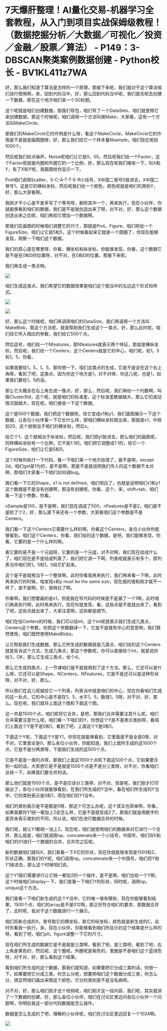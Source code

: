 # 7天爆肝整理！AI量化交易-机器学习全套教程，从入门到项目实战保姆级教程！（数据挖掘分析／大数据／可视化／投资／金融／股票／算法） - P149：3-DBSCAN聚类案例数据创建 - Python校长 - BV1KL411z7WA

好，那么我们知道了算法是怎样的一个原理，那接下来呢，我们就对于这个算法咱们进行使用啊，来，回到代码当中，好，那么回到代码当中呢，我们首先呢去创建一下数据，那在这个地方咱们来一个3G标题。

这个呢就是咱们创建数据，那我们导包，咱们导了一个DataSets，咱们就使用它来创建数据，那这个时候呢，咱们调用一个方法叫做Make，大家看，这有一个方法叫MakeCircle。

那我们的MakeCircle它的作用是什么呀，看这个MakeCircle，MakeCircle它的作用是不是就是画圆圈呀，好，那么我们给它一个样本量Nsample，咱们现在呢给1000个。

然后呢我们给点噪声，Noise呢咱们让它是0。05，然后呢我们给一个Factor，这个Factor呢就是内圈和外圈它的一个比例，好，那么现在呢我们接收一下，叫X和Y，有了X和Y呢，我画图给你显示一下。

Prot咱们调用Scatter，S-C-A-T-T-E-R小括号，X中国二冒号0放进去，X中国二冒号1，这是它的横纵坐标，然后呢我们给一个颜色，颜色呢就是咱们的类别Y，好，那么大家看啊。

我刚才不小心是不是多写了个等号呀，删除其中一个，再来执行，现在小伙伴，你就能够看到咱们的数据，我们是不是就创造出来了呀，对不对，好，那么这个数据创造出来之后呢，咱们再给它增加一个数据啊。

那我们在画图的时候咱们调整它的尺寸，那就是Prot。Figure，咱们呢给一个FigureSize，咱们让它是5和5，这个时候看起来它就是一个圆圈了，你现在能够发现，观察一下咱们这个数据。

我们的原心是在哪里呀，你看，横坐标和纵坐标，你能够发现，你看，这个数据它是不是在0和0的位置呀，对不对，在0和0的位置，那接下来呢。

我们再生成一类点啊。

![](img/af1f32473a23b262a8e9c04fc4698c47_1.png)

咱们生成这类点，我们希望它的数据效果是咱们这个图当中的左边这个形式和样式。

![](img/af1f32473a23b262a8e9c04fc4698c47_3.png)

![](img/af1f32473a23b262a8e9c04fc4698c47_4.png)

好，那么这个时候呢，咱们再调用咱们的DataSize，我们再调用一个方法叫MakeBlob，那这个方法呢，就是帮助我们生成这个一类点，好，那么此时呢，咱们给它传入相应的参数，我们给它500个点。

然后逗号，咱们给一个Nfeatures，那Nfeatures就表示两个特征，那就是横纵坐标，然后呢，我们给一个Centers，这个Centers就是它的中心，咱们呢，给1。5和1。5，你看。

如果我要给1。5，1。5，那你想一下，咱们这类点的生成，它是不是会在这个右上角呀，看到了吧，这类点，因为你这个地方是1，对不对呀，你这儿呢，也是1，如果我们要给1。5的话。

那么它大概会在右上角生成一簇点，好，那么，然后呢，我们再给一个约数啊，叫做ClusterStd，这个呢，就是咱们的标准差，这个标准差数据越大，那么它的波动情况就越大，现在呢，咱们接收一下这个数据。

这个是500个数据，我们把这个数据呢，给它变成x1和y1，我们画图展示一下这个数据，让各位小伙伴看一下它长什么样，那咱们横纵坐标取出来，那就是x1，中规划20，这个就相当于咱们的横坐标，然后x。

给它个1，这个就相当于纵坐标，然后呢，我们把y1放进去，那么咱们的画图呢，同样横纵坐标有一个比例，它不是1:1的，咱们把它调整成1:1的，给它一个FigureSize，咱们让它是5和5。

这个时候你执行一下代码，看一下咱们某一个地方给错了，是不是啊，except 2d，咱们got是1为的，是不是啊，那是不是就说明我们传入的这个数据不太对啊，那咱们大家看一下咱们如何调bug。

我们看一下它的Shape，x1 is not defined，咱们明白了，也就是说明咱们x1和y1这个数据是不是没有创建啊，那没有创建呢，你看，这个，来，shift+tab，咱们看一下这个参数，你看。

nSample是100，是不是啊，我们现在调成了500，nFeatures是不是2，咱们是不是给了个2，好，那么接下来还有一个参数，大家看咱们这个参数是不是Centers。

我们看一下这个Centers它需要什么样的啊，你看这个Centers，各位小伙伴你能够看到，咱们这个Centers，你看，我们给的这个数据，是吧，我们能够发现，你看，它要的是一个什么样的啊。

看它要的是不是一个元组呀，它要的是一个元组，对不对啊，我们现在给成什么了，咱们现在是不是给成列表了，我们把它调一下啊，列表呢就表示有多个，那列表当中咱们将1。5和1。5给它扩起来。

这个是不是就相当于一个整体啊，此时你看我再来执行，我们再来看一下啊，此时再来执行的时候，咱发现x和y must be the same size，现在报的错和刚才就不一样了，是不是啊，好，我明白了啊。

你看啊，我们想要画的是x1，但是我在写代码的时候是不是漏了一个1啊，此时咱们再来执行啊，此时再来执行，现在你就发现，看，这些点是不是就出来了，看到了吧，这些点就出来了，大家注意啊，这些都是细节。

咱们在给Centers的时候，我们可以给int，这个int呢就表示我们生成几类点，Centers这个参数，你把这个参数翻译一下，它是不是就有中心的意思啊，我们既然使用，咱们既然使用MakeBlobs。

让它帮助我们生成数据，那么它所生成的数据就是几类点，咱们给的这个Centers就是告诉这个方法，生成几类点，那这个参数呢，你可以直接给个int，就是说你给3，OK，那么它生成三类点，给个4。

那么它生成四类点，上一节课咱们是不是就用到了这个方法，那么，它还可以是什么呀，它还可以是Shape，NCenters，NFeatures，它是不是还可以是这种形状呀，对不对，好，那么。

所以我们在这儿呢就给它一个列表，列表当中就是咱们的中心，现在你看咱们生成的这一处点，它的中心是不是在1。5，水平1。5，数值1。5呀，对不对，好，那么，现在呢，我们就将上面这个图和下面这个图。

这一共是1500个点，咱们呢将它合并，是吧，那我们合并需要注意什么呢，咱们合并需要注意什么呢，咱们看一下咱们的Y，你想这个Y是不是表示类别呀，看咱们上面这个Y是不是0和1，看到了吧，上面这个Y是0和1。

下面这个Y呢，下面这个Y是Y1，你现在就能够看到，它里面是不是全是0呀，对不对，它里面全是0，那么各位小伙伴，你能知道，我们上面所生成的这1000个点，它是不是分两类呀，下面我们生成的这500个点。

它是不是是一类的点呀，那我们上面这1000个点和下面这500个点，它如果要合到一起的话，大家想它是不是就是1500个点是不是分三类呀，对不对，你看咱们总结一下，如果我们要合并的话。

那么他们就是1500个点，是不是应该分三类呀，对不对，但是呢，我们刚才打印输出了，各位小伙伴就能够看到，在我们所生成的Y当中，看在咱们所生成的Y当中，它的类别表示是0和1，而在咱们的Y1当中。

咱们的类别表示是不是都是0呀，那这个可怎么办呢，这个其实也简单啊，你看，如果我要将Y1统一都加上2会怎么样，它是不是就变成2了，那我们就是用数字的差异来表示类别的不同，所以说，咱们在进行数据合并的时候。

我们呢，就让Y1都统一加上2，现在呢，咱们就使用咱们的数据来对它进行一个合并，那么就是，咱们就调用np。concatenate来一个小括号，中国号，咱们将X和咱们的X1进行一个数据的合并，合并完之后呢。

新的数据咱们就叫X，我们查看一下X它的形状，现在你就能够发现是1500和2，形状正确，那我们的Y呢，咱们调用np。concatenate来一个中国号，咱们将Y和Y1放进去，那么这个时候咱们说。

这个Y1我们需要进行让它统一都加2的一个操作，是不是啊，咱们也给一个Y啊，这个时候咱们display一下，我们查看一下咱们Y的形状，同时呢，调用np。unique这个方法。

我们查看一下咱们新生成的这个Y当中，它的唯一值有哪些，现在你能够看到结果，1500个点，咱们的array是不是012啊，那正好符合咱们的要求，那数据合并了，此时呢，我对于这个数据进行一个展示。

咱们将新合成的X，冒号取它的横坐标，取它的纵坐标，颜色就是新生成的C，此时你看我一执行，来，现在小伙伴，你能够看到咱们所显示的这个结果是什么样的呀，看到了吧，咱们plt。figure调整一下它的尺寸。

现在咱们所生成的数据它是不是就是三类啊，看到了吧，是三类吧，看到了吧，右上角是黄色的，然后呢，这个圈呢，外圈呢是紫色的，里圈是不是咱们这个蓝绿色呀，对不对，好，那么看到这个结果。

看到咱们所生成的这个数据，那我们就知道，如果要把它分成三类的话，你想一下，如果要把它分成三类，你怎么分呢，想要把咱们这个数据分成三类，你怎么分，很显然咱们画出来图这个颜色，它分的类别是不是没毛病呀。

对不对，好，那么咱们刚才这个视频呢，咱们刚才这一段内容，我们呢，其实就讲了一下数据的创建，好，那么各位小伙伴，咱们在讨论区里边问各位小伙伴一个问题啊，你明白我这一部分代码数据是怎么操作。

数据是怎么生成的了吧，理解的小伙伴呢，咱们在讨论区里边回复一个1024啊。

![](img/af1f32473a23b262a8e9c04fc4698c47_6.png)